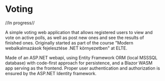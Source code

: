 # Voting

//In progress//

A simple voting web application that allows registered users to view and vote on active polls, as well as post new ones and see the results of finished ones.
Originally started as part of the course "Modern webalkalmazások fejelesztése .NET környezetben" at ELTE.

Made of an ASP.NET webapi, using Entity Framework ORM (local MSSSQL database) with code-first approach for persistence, and a Blazor WASM app serving as the frontend. Proper user authentication and authorization is ensured by the ASP.NET Identity framework.
